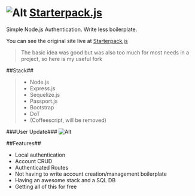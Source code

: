 ![Alt](https://scontent-a-sea.xx.fbcdn.net/hphotos-ash3/t1/1779848_10152232901170932_1997452623_n.jpg)
[Starterpack.js](http://starterpackjs.com)
=================
Simple Node.js Authentication. Write less boilerplate. 

You can see the original site live at [Starterpack.js](http://starterpackjs.com)

> The basic idea was good but was also too much for most needs in a project, so here is my useful fork

##Stack##
>  - Node.js
>  - Express.js
>  - Sequelize.js
>  - Passport.js
>  - Bootstrap
>  - DoT
>  - (Coffeescript, will be removed)

###User Update###
![Alt](https://fbcdn-sphotos-d-a.akamaihd.net/hphotos-ak-prn2/t1/1982341_10152234189635932_1186900928_n.jpg)

##Features##
  - Local authentication
  - Account CRUD
  - Authenticated Routes
  - Not having to write account creation/management boilerplate
  - Having an awesome stack and a SQL DB
  - Getting all of this for free
